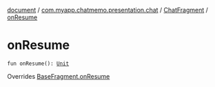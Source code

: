 [document](../../index.md) / [com.myapp.chatmemo.presentation.chat](../index.md) / [ChatFragment](index.md) / [onResume](./on-resume.md)

# onResume

`fun onResume(): `[`Unit`](https://kotlinlang.org/api/latest/jvm/stdlib/kotlin/-unit/index.html)

Overrides [BaseFragment.onResume](../../com.myapp.chatmemo.presentation.utils.expansion/-base-fragment/on-resume.md)

